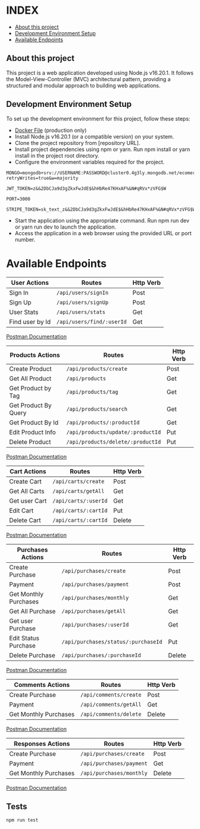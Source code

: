 # INDEX

- [About this project](#About-this-project)
- [Development Environment Setup](#Development-Environment-Setup)
- [Available Endpoints](#Available-Endpoints)

## About this project

This project is a web application developed using Node.js v16.20.1. It follows the Model-View-Controller (MVC) architectural pattern, providing a structured and modular approach to building web applications.

## Development Environment Setup

To set up the development environment for this project, follow these steps:

- [Docker File](https://hub.docker.com/repository/docker/clamshell6412/ecomerce_res_api/general) (production only)
- Install Node.js v16.20.1 (or a compatible version) on your system.
- Clone the project repository from [repository URL].
- Install project dependencies using npm or yarn. Run npm install or yarn install in the project root directory.
- Configure the environment variables required for the project.

```
MONGO=mongodb+srv://USERNAME:PASSWORD@cluster0.4g3ly.mongodb.net/ecomerce?retryWrites=true&w=majority
```

```
JWT_TOKEN=z&&2DbCJa9d3gZkxFwJdE$&hHbRe47KHxAF%&N#qRVx*zVFG$W
```

```
PORT=3000
```

```
STRIPE_TOKEN=sk_text_z&&2DbCJa9d3gZkxFwJdE$&hHbRe47KHxAF%&N#qRVx*zVFG$W

```

- Start the application using the appropriate command. Run npm run dev or yarn run dev to launch the application.
- Access the application in a web browser using the provided URL or port number.

# Available Endpoints

| User Actions    | Routes                    | Http Verb |
| --------------- | ------------------------- | --------- |
| Sign In         | `/api/users/signIn`       | Post      |
| Sign Up         | `/api/users/signUp`       | Post      |
| User Stats      | `/api/users/stats`        | Get       |
| Find user by Id | `/api/users/find/:userId` | Get       |

[Postman Documentation](https://documenter.getpostman.com/view/21643141/2s93sXcaLf#f3eb5112-676b-46c6-89a2-f5dd6b6c0927)

| Products Actions     | Routes                            | Http Verb |
| -------------------- | --------------------------------- | --------- |
| Create Product       | `/api/products/create`            | Post      |
| Get All Product      | `/api/products`                   | Get       |
| Get Product by Tag   | `/api/products/tag`               | Get       |
| Get Product By Query | `/api/products/search`            | Get       |
| Get Product By Id    | `/api/products/:productId`        | Get       |
| Edit Product Info    | `/api/products/update/:productId` | Put       |
| Delete Product       | `/api/products/delete/:productId` | Put       |

[Postman Documentation](https://documenter.getpostman.com/view/21643141/2s93sXcaLf#da18f92d-0285-461d-86d8-af8f93f4b079)

| Cart Actions  | Routes               | Http Verb |
| ------------- | -------------------- | --------- |
| Create Cart   | `/api/carts/create`  | Post      |
| Get All Carts | `/api/carts/getAll`  | Get       |
| Get user Cart | `/api/carts/:userId` | Get       |
| Edit Cart     | `/api/carts/:cartId` | Put       |
| Delete Cart   | `/api/carts/:cartId` | Delete    |

[Postman Documentation](https://documenter.getpostman.com/view/21643141/2s93sXcaLf#30fad45b-31df-4ebc-a672-1a16c89c1267)

| Purchases Actions     | Routes                              | Http Verb |
| --------------------- | ----------------------------------- | --------- |
| Create Purchase       | `/api/purchases/create`             | Post      |
| Payment               | `/api/purchases/payment`            | Post      |
| Get Monthly Purchases | `/api/purchases/monthly`            | Get       |
| Get All Purchase      | `/api/purchases/getAll`             | Get       |
| Get user Purchase     | `/api/purchases/:userId`            | Get       |
| Edit Status Purchase  | `/api/purchases/status/:purchaseId` | Put       |
| Delete Purchase       | `/api/purchases/:purchaseId`        | Delete    |


[Postman Documentation](https://documenter.getpostman.com/view/21643141/2s93sXcaLf#31c36708-d610-4480-8c8a-628bb32dcfde)

| Comments Actions      | Routes                 | Http Verb |
| --------------------- | ---------------------- | --------- |
| Create Purchase       | `/api/comments/create` | Post      |
| Payment               | `/api/comments/getAll` | Get       |
| Get Monthly Purchases | `/api/comments/delete` | Delete    |

[Postman Documentation](https://documenter.getpostman.com/view/21643141/2s93sXcaLf#31c36708-d610-4480-8c8a-628bb32dcfde)

| Responses Actions     | Routes                   | Http Verb |
| --------------------- | ------------------------ | --------- |
| Create Purchase       | `/api/purchases/create`  | Post      |
| Payment               | `/api/purchases/payment` | Get       |
| Get Monthly Purchases | `/api/purchases/monthly` | Delete    |

[Postman Documentation](https://documenter.getpostman.com/view/21643141/2s93sXcaLf#31c36708-d610-4480-8c8a-628bb32dcfde)

## Tests

```
npm run test

```
